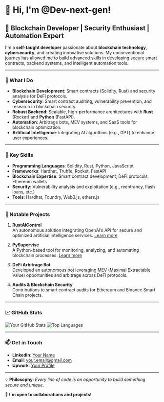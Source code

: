 # 👋 Hi, I'm @Dev-next-gen!

## 🚀 Blockchain Developer | Security Enthusiast | Automation Expert
I'm a **self-taught developer** passionate about **blockchain technology**, **cybersecurity**, and creating innovative solutions. My unconventional journey has allowed me to build advanced skills in developing secure smart contracts, backend systems, and intelligent automation tools.

---

### 🌟 What I Do
- **Blockchain Development**: Smart contracts (Solidity, Rust) and security analysis for DeFi protocols.
- **Cybersecurity**: Smart contract auditing, vulnerability prevention, and research in blockchain security.
- **Robust Backend**: Scalable, high-performance architectures with **Rust** (Rocket) and **Python** (FastAPI).
- **Automation**: Arbitrage bots, MEV systems, and SaaS tools for blockchain optimization.
- **Artificial Intelligence**: Integrating AI algorithms (e.g., GPT) to enhance user experiences.

---

### 🔧 Key Skills
- **Programming Languages**: Solidity, Rust, Python, JavaScript
- **Frameworks**: Hardhat, Truffle, Rocket, FastAPI
- **Blockchain Expertise**: Smart contract development, DeFi protocols, Ethereum wallets
- **Security**: Vulnerability analysis and exploitation (e.g., reentrancy, flash loans, etc.)
- **Tools**: Hardhat, Foundry, Web3.js, ethers.js

---

### 📂 Notable Projects
1. **RustAiControl**  
   An autonomous solution integrating OpenAI’s API for secure and optimized artificial intelligence services. [Learn more](https://github.com/yourprofile/rustaicontrol)

2. **PySupervise**  
   A Python-based tool for monitoring, analyzing, and automating blockchain processes. [Learn more](https://github.com/yourprofile/pysupervise)

3. **DeFi Arbitrage Bot**  
   Developed an autonomous bot leveraging MEV (Maximal Extractable Value) opportunities and arbitrage across DeFi protocols.

4. **Audits & Blockchain Security**  
   Contributions to smart contract audits for Ethereum and Binance Smart Chain projects.

---

### 📈 GitHub Stats
![Your GitHub Stats](https://github-readme-stats.vercel.app/api?username=yourprofile&show_icons=true&theme=radical)
![Top Languages](https://github-readme-stats.vercel.app/api/top-langs/?username=yourprofile&layout=compact&theme=radical)

---

### 📫 Get in Touch
- **LinkedIn**: [Your Name](https://www.linkedin.com/in/yourprofile)
- **Email**: [your.email@gmail.com](mailto:your.email@gmail.com)
- **Upwork**: [Your Profile](https://www.upwork.com/freelancers/yourprofile)

---

💡 **Philosophy**: *Every line of code is an opportunity to build something secure and unique.*

🔗 **I'm open to collaborations and projects!**
